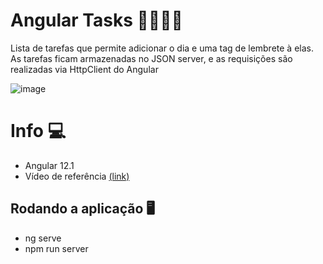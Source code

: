 # Angular Tasks 📝👨🏽‍💻

Lista de tarefas que permite adicionar o dia e uma tag de lembrete à elas. As tarefas ficam armazenadas no JSON server, e as requisições são realizadas via HttpClient do Angular

![image](https://user-images.githubusercontent.com/53411709/127067662-ff35ae5c-1267-421a-839c-81ea3d7a5f27.png)



# Info 💻

- Angular 12.1
- Vídeo de referência [(link)](https://www.youtube.com/watch?v=3dHNOWTI7H8&ab_channel=TraversyMedia)



## Rodando a aplicação 🖥

- ng serve
- npm run server 

